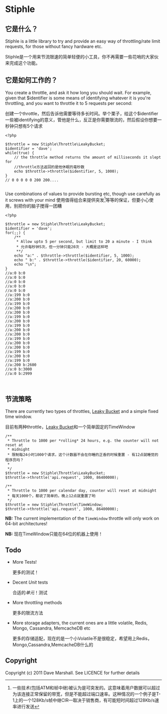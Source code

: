 Stiphle
======

它是什么？
-----------

Stiphle is a little library to try and provide an easy way of throttling/rate limit requests, for those without fancy hardware etc.

Stiphle是一个用来节流限速的简单轻便的小工具，你不再需要一些花哨的大家伙来完成这个功能。

它是如何工作的？
-----------------

You create a throttle, and ask it how long you should wait. For example, given
that $identifier is some means of identifying whatever it is you're throttling,
and you want to throttle it to 5 requests per second:

创建一个throttle，然后告诉他需要等待多长时间。举个栗子，给这个$identifier一些被identifying的意义，管他是什么，反正是你需要限流的，然后假设你想要一秒钟只想有5个请求


```
<?php

$throttle = new Stiphle\Throttle\LeakyBucket;
$identifier = 'dave';
while(true) {
    // the throttle method returns the amount of milliseconds it slept for
    //throttle方法返回的是他休眠的毫秒数
    echo $throttle->throttle($identifier, 5, 1000);
}
// 0 0 0 0 0 200 200....


```

Use combinations of values to provide bursting etc, though use carefully as it
screws with your mind
使用值得组合来提供突发[^footstep1]等等的保证，但要小心使用，别把你的脑子搅得一团糟

[^footstep1]:一些技术(包括ATM和帧中继)被认为是可突发的。这意味着用户数据可以超过为该连接正常保留的带宽，但是不能超过端口速率。这种情况的一个例子是T-1上的一个128Kb/s帧中继CIR—取决于销售商，有可能短时间超过128Kb/s速率进行发送

```
<?php

$throttle = new Stiphle\Throttle\LeakyBucket;
$identifier = 'dave';
for(;;) {
    /**
     * Allow upto 5 per second, but limit to 20 a minute - I think
     * 允许每秒钟5次，但一分钟只能20次 - 大概是这样吧
     **/
    echo "a:" . $throttle->throttle($identifier, 5, 1000);
    echo " b:" . $throttle->throttle($identifier, 20, 60000);
    echo "\n";
}
//a:0 b:0
//a:0 b:0
//a:0 b:0
//a:0 b:0
//a:0 b:0
//a:199 b:0
//a:200 b:0
//a:199 b:0
//a:200 b:0
//a:200 b:0
//a:199 b:0
//a:200 b:0
//a:199 b:0
//a:200 b:0
//a:200 b:0
//a:199 b:0
//a:200 b:0
//a:200 b:0
//a:199 b:0
//a:200 b:0
//a:199 b:0
//a:200 b:2600
//a:0 b:3000
//a:0 b:2999



```


节流策略
-------------------

There are currently two types of throttles, [Leaky
Bucket](http://en.wikipedia.org/wiki/Leaky_bucket) and a simple fixed time
window. 

目前有两种throttle，[Leaky
Bucket](http://en.wikipedia.org/wiki/Leaky_bucket)和一个简单固定的TimeWindow


```  
/**
 * Throttle to 1000 per *rolling* 24 hours, e.g. the counter will not reset at
 * midnight
 * 限制每24小时1000个请求，这个计数器不会在你睡的正香的时候重置 - 有12点就睡觉的程序员吗？
 *
 */
$throttle = new Stiphle\Throttle\LeakyBucket;
$throttle->throttle('api.request', 1000, 86400000);

/**
 * Throttle to 1000 per calendar day, counter will reset at midnight
 * 每天1000个，都说了简单的，晚上12点就重置了哟
 */
$throttle = new Stiphle\Throttle\TimeWindow;
$throttle->throttle('api.request', 1000, 86400000);

```

__NB:__ The current implementation of the `TimeWindow` throttle will only work on 64-bit architectures!

__NB:__ 现在TimeWindow只能在64位的机器上使用！

Todo
----

* More Tests!				
	
	更多的测试！
* Decent *Unit* tests	

	合适的*单元*！测试
* More throttling methods
	
	更多的限流方法
* More storage adapters, the current ones are a little volatile, Redis, Mongo,
  Cassandra, MemcacheDB etc
  
  更多的存储适配，现在的是一个小Volatile不是很稳定，希望用上Redis，Mongo,Cassandra,MemcacheDB什么的
  

Copyright
---------

Copyright (c) 2011 Dave Marshall. See LICENCE for further details
